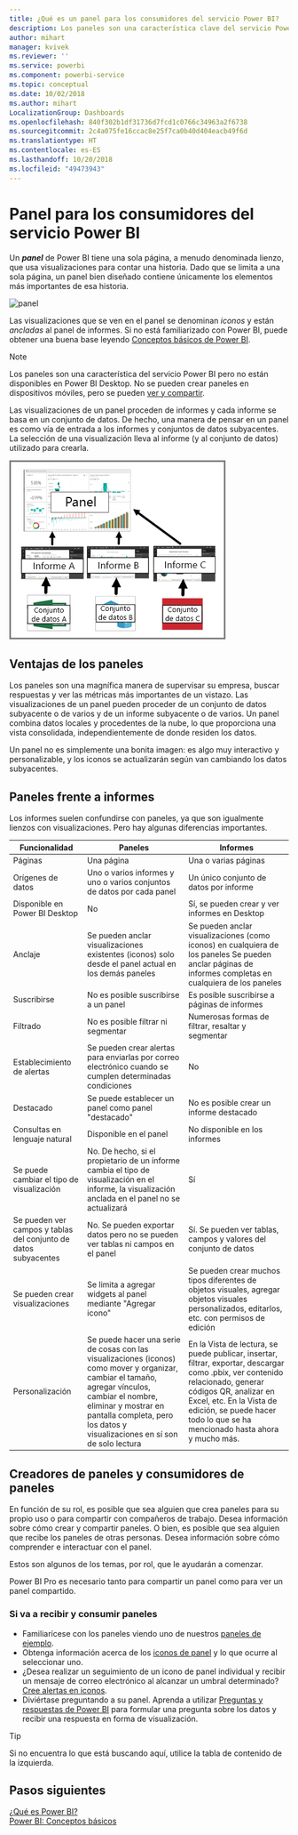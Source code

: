 ```yaml
---
title: ¿Qué es un panel para los consumidores del servicio Power BI?
description: Los paneles son una característica clave del servicio Power BI.
author: mihart
manager: kvivek
ms.reviewer: ''
ms.service: powerbi
ms.component: powerbi-service
ms.topic: conceptual
ms.date: 10/02/2018
ms.author: mihart
LocalizationGroup: Dashboards
ms.openlocfilehash: 840f302b1df31736d7fcd1c0766c34963a2f6738
ms.sourcegitcommit: 2c4a075fe16ccac8e25f7ca0b40d404eacb49f6d
ms.translationtype: HT
ms.contentlocale: es-ES
ms.lasthandoff: 10/20/2018
ms.locfileid: "49473943"
---
```

# <a name="dashboards-for-power-bi-service-consumers"></a>Panel para los consumidores del servicio Power BI

Un ***panel*** de Power BI tiene una sola página, a menudo denominada lienzo, que usa visualizaciones para contar una historia. Dado que se limita a una sola página, un panel bien diseñado contiene únicamente los elementos más importantes de esa historia.

![panel](media/end-user-dashboards/power-bi-dashboard2.png)

Las visualizaciones que se ven en el panel se denominan *iconos* y están *ancladas* al panel de informes. Si no está familiarizado con Power BI, puede obtener una buena base leyendo [Conceptos básicos de Power BI](end-user-basic-concepts.md).

> [!NOTE]
> Los paneles son una característica del servicio Power BI pero no están disponibles en Power BI Desktop. No se pueden crear paneles en dispositivos móviles, pero se pueden [ver y compartir](/mobile/mobile-apps-view-dashboard.md).
> 
> 

Las visualizaciones de un panel proceden de informes y cada informe se basa en un conjunto de datos. De hecho, una manera de pensar en un panel es como vía de entrada a los informes y conjuntos de datos subyacentes. La selección de una visualización lleva al informe (y al conjunto de datos) utilizado para crearla.

![Diagrama que muestra la relación entre paneles, informes, conjuntos de datos](media/end-user-dashboards/power-bi-diagram.png)

## <a name="advantages-of-dashboards"></a>Ventajas de los paneles
Los paneles son una magnífica manera de supervisar su empresa, buscar respuestas y ver las métricas más importantes de un vistazo. Las visualizaciones de un panel pueden proceder de un conjunto de datos subyacente o de varios y de un informe subyacente o de varios. Un panel combina datos locales y procedentes de la nube, lo que proporciona una vista consolidada, independientemente de donde residen los datos.

Un panel no es simplemente una bonita imagen: es algo muy interactivo y personalizable, y los iconos se actualizarán según van cambiando los datos subyacentes.

## <a name="dashboards-versus-reports"></a>Paneles frente a informes
Los informes suelen confundirse con paneles, ya que son igualmente lienzos con visualizaciones. Pero hay algunas diferencias importantes.

| **Funcionalidad** | **Paneles** | **Informes** |
| --- | --- | --- |
| Páginas |Una página |Una o varias páginas |
| Orígenes de datos |Uno o varios informes y uno o varios conjuntos de datos por cada panel |Un único conjunto de datos por informe |
| Disponible en Power BI Desktop |No |Sí, se pueden crear y ver informes en Desktop |
| Anclaje |Se pueden anclar visualizaciones existentes (iconos) solo desde el panel actual en los demás paneles |Se pueden anclar visualizaciones (como iconos) en cualquiera de los paneles Se pueden anclar páginas de informes completas en cualquiera de los paneles |
| Suscribirse |No es posible suscribirse a un panel |Es posible suscribirse a páginas de informes |
| Filtrado |No es posible filtrar ni segmentar |Numerosas formas de filtrar, resaltar y segmentar |
| Establecimiento de alertas |Se pueden crear alertas para enviarlas por correo electrónico cuando se cumplen determinadas condiciones |No |
| Destacado |Se puede establecer un panel como panel "destacado" |No es posible crear un informe destacado |
| Consultas en lenguaje natural |Disponible en el panel |No disponible en los informes |
| Se puede cambiar el tipo de visualización |No. De hecho, si el propietario de un informe cambia el tipo de visualización en el informe, la visualización anclada en el panel no se actualizará |Sí |
| Se pueden ver campos y tablas del conjunto de datos subyacentes |No. Se pueden exportar datos pero no se pueden ver tablas ni campos en el panel |Sí. Se pueden ver tablas, campos y valores del conjunto de datos |
| Se pueden crear visualizaciones |Se limita a agregar widgets al panel mediante "Agregar icono" |Se pueden crear muchos tipos diferentes de objetos visuales, agregar objetos visuales personalizados, editarlos, etc. con permisos de edición |
| Personalización |Se puede hacer una serie de cosas con las visualizaciones (iconos) como mover y organizar, cambiar el tamaño, agregar vínculos, cambiar el nombre, eliminar y mostrar en pantalla completa, pero los datos y visualizaciones en sí son de solo lectura |En la Vista de lectura, se puede publicar, insertar, filtrar, exportar, descargar como .pbix, ver contenido relacionado, generar códigos QR, analizar en Excel, etc.  En la Vista de edición, se puede hacer todo lo que se ha mencionado hasta ahora y mucho más. |

## <a name="dashboard-creators-and-dashboard-consumers"></a>Creadores de paneles y consumidores de paneles
En función de su rol, es posible que sea alguien que crea paneles para su propio uso o para compartir con compañeros de trabajo. Desea información sobre cómo crear y compartir paneles. O bien, es posible que sea alguien que recibe los paneles de otras personas. Desea información sobre cómo comprender e interactuar con el panel.

Estos son algunos de los temas, por rol, que le ayudarán a comenzar.

Power BI Pro es necesario tanto para compartir un panel como para ver un panel compartido.

### <a name="if-you-will-be-receiving-and-consuming-dashboards"></a>Si va a recibir y consumir paneles
* Familiarícese con los paneles viendo uno de nuestros [paneles de ejemplo](../sample-tutorial-connect-to-the-samples.md).
* Obtenga información acerca de los [iconos de panel](end-user-tiles.md) y lo que ocurre al seleccionar uno.
* ¿Desea realizar un seguimiento de un icono de panel individual y recibir un mensaje de correo electrónico al alcanzar un umbral determinado? [Cree alertas en iconos](end-user-alerts.md).
* Diviértase preguntando a su panel. Aprenda a utilizar [Preguntas y respuestas de Power BI](end-user-q-and-a.md) para formular una pregunta sobre los datos y recibir una respuesta en forma de visualización.

> [!TIP]
> Si no encuentra lo que está buscando aquí, utilice la tabla de contenido de la izquierda.
> 

## <a name="next-steps"></a>Pasos siguientes
[¿Qué es Power BI?](../power-bi-overview.md)  
[Power BI: Conceptos básicos](end-user-basic-concepts.md)  